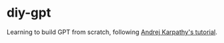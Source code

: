 # diy-gpt

Learning to build GPT from scratch, following [Andrej Karpathy's tutorial](https://www.youtube.com/watch?v=kCc8FmEb1nY).
